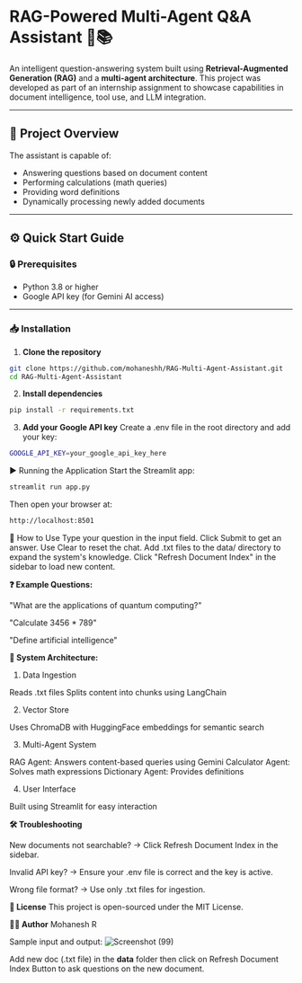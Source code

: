 # RAG-Powered Multi-Agent Q&A Assistant 🤖📚

An intelligent question-answering system built using **Retrieval-Augmented Generation (RAG)** and a **multi-agent architecture**. This project was developed as part of an internship assignment to showcase capabilities in document intelligence, tool use, and LLM integration.

---

## 🚀 Project Overview

The assistant is capable of:
- Answering questions based on document content
- Performing calculations (math queries)
- Providing word definitions
- Dynamically processing newly added documents

---

## ⚙️ Quick Start Guide

### 🔒 Prerequisites
- Python 3.8 or higher
- Google API key (for Gemini AI access)

---

### 📥 Installation

1. **Clone the repository**
```bash
git clone https://github.com/mohaneshh/RAG-Multi-Agent-Assistant.git
cd RAG-Multi-Agent-Assistant
```

2. **Install dependencies**
```bash
pip install -r requirements.txt
```

3. **Add your Google API key**
Create a .env file in the root directory and add your key:
```bash
GOOGLE_API_KEY=your_google_api_key_here
```

▶️ Running the Application
Start the Streamlit app:
```bash
streamlit run app.py
```

Then open your browser at:
```bash
http://localhost:8501
```

💬 How to Use
Type your question in the input field.
Click Submit to get an answer.
Use Clear to reset the chat.
Add .txt files to the data/ directory to expand the system's knowledge.
Click "Refresh Document Index" in the sidebar to load new content.


**❓ Example Questions:**

"What are the applications of quantum computing?"

"Calculate 3456 * 789"

"Define artificial intelligence"


**🧠 System Architecture:**

1. Data Ingestion

Reads .txt files
Splits content into chunks using LangChain


2. Vector Store

Uses ChromaDB with HuggingFace embeddings for semantic search


3. Multi-Agent System

RAG Agent: Answers content-based queries using Gemini
Calculator Agent: Solves math expressions
Dictionary Agent: Provides definitions


4. User Interface

Built using Streamlit for easy interaction


**🛠 Troubleshooting**

New documents not searchable? → Click Refresh Document Index in the sidebar.

Invalid API key? → Ensure your .env file is correct and the key is active.

Wrong file format? → Use only .txt files for ingestion.


**📄 License**
This project is open-sourced under the MIT License.

**🙋‍♂️ Author**
Mohanesh R


Sample input and output:
![Screenshot (99)](https://github.com/user-attachments/assets/ef9eec03-6aae-45ef-a0fe-57af1531d4ac)


Add new doc (.txt file) in the **data** folder then click on Refresh Document Index Button to ask questions on the new document.
